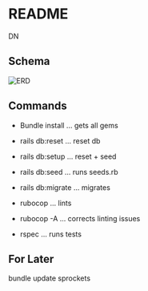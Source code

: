 # README

DN

## Schema

![ERD](https://i.imgur.com/4maRBBx.png)

## Commands

-   Bundle install ... gets all gems

-   rails db:reset ... reset db

-   rails db:setup ... reset + seed

-   rails db:seed ... runs seeds.rb

-   rails db:migrate ... migrates

-   rubocop ... lints

-   rubocop -A ... corrects linting issues

-   rspec ... runs tests


## For Later

bundle update sprockets